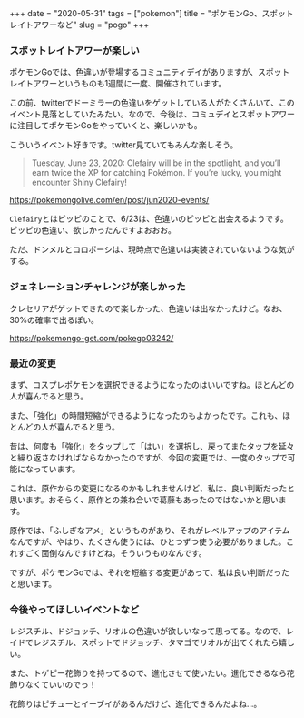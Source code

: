+++
date = "2020-05-31"
tags = ["pokemon"]
title = "ポケモンGo、スポットレイトアワーなど"
slug = "pogo"
+++

### スポットレイトアワーが楽しい

ポケモンGoでは、色違いが登場するコミュニティデイがありますが、スポットレイトアワーというものも1週間に一度、開催されています。

この前、twitterでドーミラーの色違いをゲットしている人がたくさんいて、このイベント見落としていたみたい。なので、今後は、コミュデイとスポットアワーに注目してポケモンGoをやっていくと、楽しいかも。

こういうイベント好きです。twitter見ていてもみんな楽しそう。

> Tuesday, June 23, 2020: Clefairy will be in the spotlight, and you’ll earn twice the XP for catching Pokémon. If you’re lucky, you might encounter Shiny Clefairy!

https://pokemongolive.com/en/post/jun2020-events/

`Clefairy`とはピッピのことで、6/23は、色違いのピッピと出会えるようです。ピッピの色違い、欲しかったんですよおおお。

ただ、ドンメルとコロボーシは、現時点で色違いは実装されていないような気がする。

### ジェネレーションチャレンジが楽しかった

クレセリアがゲットできたので楽しかった、色違いは出なかったけど。なお、30%の確率で出るぽい。

https://pokemongo-get.com/pokego03242/

### 最近の変更

まず、コスプレポケモンを選択できるようになったのはいいですね。ほとんどの人が喜んでると思う。

また、「強化」の時間短縮ができるようになったのもよかったです。これも、ほとんどの人が喜んでると思う。

昔は、何度も「強化」をタップして「はい」を選択し、戻ってまたタップを延々と繰り返さなければならなかったのですが、今回の変更では、一度のタップで可能になっています。

これは、原作からの変更になるのかもしれませんけど、私は、良い判断だったと思います。おそらく、原作との兼ね合いで葛藤もあったのではないかと思います。

原作では、「ふしぎなアメ」というものがあり、それがレベルアップのアイテムなんですが、やはり、たくさん使うには、ひとつずつ使う必要がありました。これすごく面倒なんですけどね。そういうものなんです。

ですが、ポケモンGoでは、それを短縮する変更があって、私は良い判断だったと思います。

### 今後やってほしいイベントなど

レジスチル、ドジョッチ、リオルの色違いが欲しいなって思ってる。なので、レイドでレジスチル、スポットでドジョッチ、タマゴでリオルが出てくれたら嬉しい。

また、トゲピー花飾りを持ってるので、進化させて使いたい。進化できるなら花飾りなくていいのでっ！

花飾りはピチューとイーブイがあるんだけど、進化できるんだよね...。

